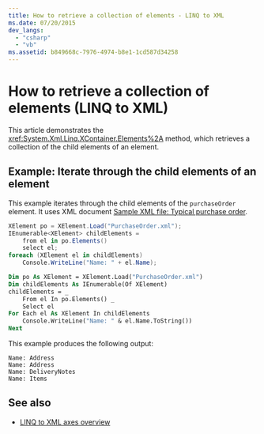 ```yaml
---
title: How to retrieve a collection of elements - LINQ to XML
ms.date: 07/20/2015
dev_langs:
  - "csharp"
  - "vb"
ms.assetid: b849668c-7976-4974-b8e1-1cd587d34258
---
```


# How to retrieve a collection of elements (LINQ to XML)

This article demonstrates the <xref:System.Xml.Linq.XContainer.Elements%2A> method, which retrieves a collection of the child elements of an element.

## Example: Iterate through the child elements of an element

This example iterates through the child elements of the `purchaseOrder` element. It uses XML document [Sample XML file: Typical purchase order](sample-xml-file-typical-purchase-order.md).

```csharp
XElement po = XElement.Load("PurchaseOrder.xml");
IEnumerable<XElement> childElements =
    from el in po.Elements()
    select el;
foreach (XElement el in childElements)
    Console.WriteLine("Name: " + el.Name);
```

```vb
Dim po As XElement = XElement.Load("PurchaseOrder.xml")
Dim childElements As IEnumerable(Of XElement)
childElements = _
    From el In po.Elements() _
    Select el
For Each el As XElement In childElements
    Console.WriteLine("Name: " & el.Name.ToString())
Next
```

This example produces the following output:

```output
Name: Address
Name: Address
Name: DeliveryNotes
Name: Items
```

## See also

- [LINQ to XML axes overview](linq-xml-axes-overview.md)
